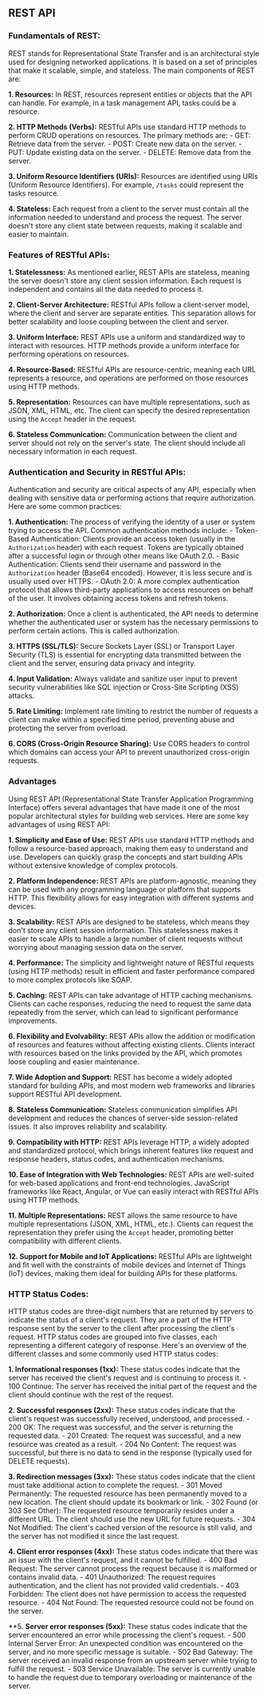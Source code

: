 ## REST API

### Fundamentals of REST: 
REST stands for Representational State Transfer and is an architectural style used for designing networked applications. It is based on a set of principles that make it scalable, simple, and stateless. The main components of REST are:

**1.  Resources:**
In REST, resources represent entities or objects that the API can handle. For example, in a task management API, tasks could be a resource.

**2.  HTTP Methods (Verbs):**
 RESTful APIs use standard HTTP methods to perform CRUD operations on resources. The primary methods are:
    -   GET: Retrieve data from the server.
    -   POST: Create new data on the server.
    -   PUT: Update existing data on the server.
    -   DELETE: Remove data from the server.
    
**3.  Uniform Resource Identifiers (URIs):**
 Resources are identified using URIs (Uniform Resource Identifiers). For example, `/tasks` could represent the tasks resource.

**4.  Stateless:**
 Each request from a client to the server must contain all the information needed to understand and process the request. The server doesn't store any client state between requests, making it scalable and easier to maintain.

### Features of RESTful APIs:

**1.  Statelessness:**
 As mentioned earlier, REST APIs are stateless, meaning the server doesn't store any client session information. Each request is independent and contains all the data needed to process it.

**2.  Client-Server Architecture:**
 RESTful APIs follow a client-server model, where the client and server are separate entities. This separation allows for better scalability and loose coupling between the client and server.

**3.  Uniform Interface:**
 REST APIs use a uniform and standardized way to interact with resources. HTTP methods provide a uniform interface for performing operations on resources.

**4.  Resource-Based:**
 RESTful APIs are resource-centric, meaning each URL represents a resource, and operations are performed on those resources using HTTP methods.

**5.  Representation:**
 Resources can have multiple representations, such as JSON, XML, HTML, etc. The client can specify the desired representation using the `Accept` header in the request.

**6.  Stateless Communication:**
 Communication between the client and server should not rely on the server's state. The client should include all necessary information in each request.

### Authentication and Security in RESTful APIs:

Authentication and security are critical aspects of any API, especially when dealing with sensitive data or performing actions that require authorization. Here are some common practices:

**1.  Authentication:**
The process of verifying the identity of a user or system trying to access the API. Common authentication methods include:
    -   Token-Based Authentication: Clients provide an access token (usually in the `Authorization` header) with each request. Tokens are typically obtained after a successful login or through other means like OAuth 2.0.
    -   Basic Authentication: Clients send their username and password in the `Authorization` header (Base64 encoded). However, it is less secure and is usually used over HTTPS.
    -   OAuth 2.0: A more complex authentication protocol that allows third-party applications to access resources on behalf of the user. It involves obtaining access tokens and refresh tokens.

**2.  Authorization:**
 Once a client is authenticated, the API needs to determine whether the authenticated user or system has the necessary permissions to perform certain actions. This is called authorization.

**3.  HTTPS (SSL/TLS):**
 Secure Sockets Layer (SSL) or Transport Layer Security (TLS) is essential for encrypting data transmitted between the client and the server, ensuring data privacy and integrity.

**4.  Input Validation:**
 Always validate and sanitize user input to prevent security vulnerabilities like SQL injection or Cross-Site Scripting (XSS) attacks.

**5.  Rate Limiting:**
 Implement rate limiting to restrict the number of requests a client can make within a specified time period, preventing abuse and protecting the server from overload.

**6.  CORS (Cross-Origin Resource Sharing):**
 Use CORS headers to control which domains can access your API to prevent unauthorized cross-origin requests.


### Advantages
Using REST API (Representational State Transfer Application Programming Interface) offers several advantages that have made it one of the most popular architectural styles for building web services. Here are some key advantages of using REST API:

**1.  Simplicity and Ease of Use:** REST APIs use standard HTTP methods and follow a resource-based approach, making them easy to understand and use. Developers can quickly grasp the concepts and start building APIs without extensive knowledge of complex protocols.

**2.  Platform Independence:** REST APIs are platform-agnostic, meaning they can be used with any programming language or platform that supports HTTP. This flexibility allows for easy integration with different systems and devices.

**3.  Scalability:** REST APIs are designed to be stateless, which means they don't store any client session information. This statelessness makes it easier to scale APIs to handle a large number of client requests without worrying about managing session data on the server.

**4.  Performance:** The simplicity and lightweight nature of RESTful requests (using HTTP methods) result in efficient and faster performance compared to more complex protocols like SOAP.

**5.  Caching:** REST APIs can take advantage of HTTP caching mechanisms. Clients can cache responses, reducing the need to request the same data repeatedly from the server, which can lead to significant performance improvements.

**6.  Flexibility and Evolvability:** REST APIs allow the addition or modification of resources and features without affecting existing clients. Clients interact with resources based on the links provided by the API, which promotes loose coupling and easier maintenance.

**7.  Wide Adoption and Support:** REST has become a widely adopted standard for building APIs, and most modern web frameworks and libraries support RESTful API development.

**8.  Stateless Communication:** Stateless communication simplifies API development and reduces the chances of server-side session-related issues. It also improves reliability and scalability.

**9.  Compatibility with HTTP:** REST APIs leverage HTTP, a widely adopted and standardized protocol, which brings inherent features like request and response headers, status codes, and authentication mechanisms.

**10. Ease of Integration with Web Technologies:** REST APIs are well-suited for web-based applications and front-end technologies. JavaScript frameworks like React, Angular, or Vue can easily interact with RESTful APIs using HTTP methods.

**11. Multiple Representations:** REST allows the same resource to have multiple representations (JSON, XML, HTML, etc.). Clients can request the representation they prefer using the `Accept` header, promoting better compatibility with different clients.

**12. Support for Mobile and IoT Applications:** RESTful APIs are lightweight and fit well with the constraints of mobile devices and Internet of Things (IoT) devices, making them ideal for building APIs for these platforms.



### HTTP Status Codes:
HTTP status codes are three-digit numbers that are returned by servers to indicate the status of a client's request. They are a part of the HTTP response sent by the server to the client after processing the client's request. HTTP status codes are grouped into five classes, each representing a different category of response. Here's an overview of the different classes and some commonly used HTTP status codes:

**1.  Informational responses (1xx):** These status codes indicate that the server has received the client's request and is continuing to process it.
    -   100 Continue: The server has received the initial part of the request and the client should continue with the rest of the request.
    
**2.  Successful responses (2xx):** These status codes indicate that the client's request was successfully received, understood, and processed.
    -   200 OK: The request was successful, and the server is returning the requested data.
    -   201 Created: The request was successful, and a new resource was created as a result.
    -   204 No Content: The request was successful, but there is no data to send in the response (typically used for DELETE requests).
    
**3.  Redirection messages (3xx):** These status codes indicate that the client must take additional action to complete the request.
    -   301 Moved Permanently: The requested resource has been permanently moved to a new location. The client should update its bookmark or link.
    -   302 Found (or 303 See Other): The requested resource temporarily resides under a different URL. The client should use the new URL for future requests.
    -   304 Not Modified: The client's cached version of the resource is still valid, and the server has not modified it since the last request.
    
**4.  Client error responses (4xx):** These status codes indicate that there was an issue with the client's request, and it cannot be fulfilled.
    -   400 Bad Request: The server cannot process the request because it is malformed or contains invalid data.
    -   401 Unauthorized: The request requires authentication, and the client has not provided valid credentials.
    -   403 Forbidden: The client does not have permission to access the requested resource.
    -   404 Not Found: The requested resource could not be found on the server.
    
**5.  **Server error responses (5xx):** These status codes indicate that the server encountered an error while processing the client's request.
    -   500 Internal Server Error: An unexpected condition was encountered on the server, and no more specific message is suitable.
    -   502 Bad Gateway: The server received an invalid response from an upstream server while trying to fulfill the request.
    -   503 Service Unavailable: The server is currently unable to handle the request due to temporary overloading or maintenance of the server.
